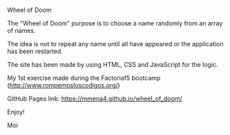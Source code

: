 Wheel of Doom

The "Wheel of Doom" purpose is to choose a name randomly from an array of names.

The idea is not to repeat any name until all have appeared or the application has been restarted.

The site has been made by using HTML, CSS and JavaScript for the logic.

My 1st exercise made during the Factoriaf5 bootcamp (http://www.rompemosloscodigos.org/)

GitHub Pages link:
https://mmena4.github.io/wheel_of_doom/

Enjoy!

Moi
